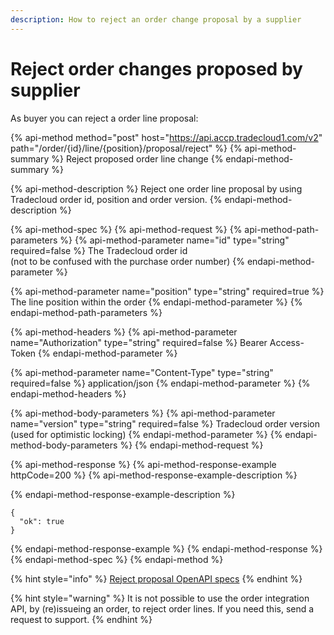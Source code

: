 ```yaml
---
description: How to reject an order change proposal by a supplier
---
```


# Reject order changes proposed by supplier

As buyer you can reject a order line proposal:

{% api-method method="post" host="https://api.accp.tradecloud1.com/v2" path="/order/{id}/line/{position}/proposal/reject" %}
{% api-method-summary %}
Reject proposed order line change
{% endapi-method-summary %}

{% api-method-description %}
Reject one order line proposal by using Tradecloud order id, position and order version.
{% endapi-method-description %}

{% api-method-spec %}
{% api-method-request %}
{% api-method-path-parameters %}
{% api-method-parameter name="id" type="string" required=false %}
The Tradecloud order id  
\(not to be confused with the purchase order number\)
{% endapi-method-parameter %}

{% api-method-parameter name="position" type="string" required=true %}
The line position within the order
{% endapi-method-parameter %}
{% endapi-method-path-parameters %}

{% api-method-headers %}
{% api-method-parameter name="Authorization" type="string" required=false %}
Bearer Access-Token
{% endapi-method-parameter %}

{% api-method-parameter name="Content-Type" type="string" required=false %}
application/json
{% endapi-method-parameter %}
{% endapi-method-headers %}

{% api-method-body-parameters %}
{% api-method-parameter name="version" type="string" required=false %}
Tradecloud order version  
\(used for optimistic locking\)
{% endapi-method-parameter %}
{% endapi-method-body-parameters %}
{% endapi-method-request %}

{% api-method-response %}
{% api-method-response-example httpCode=200 %}
{% api-method-response-example-description %}

{% endapi-method-response-example-description %}

```
{
  "ok": true
}
```
{% endapi-method-response-example %}
{% endapi-method-response %}
{% endapi-method-spec %}
{% endapi-method %}

{% hint style="info" %}
[Reject proposal OpenAPI specs](https://swagger-ui.test.tradecloud1.com/?url=https://tc-5738-bulk-order-actions.test.tradecloud1.com/v2/order/specs.yaml#/order/rejectProposedLineChangesRoute)
{% endhint %}

{% hint style="warning" %}
It is not possible to use the order integration API, by \(re\)issueing an order, to reject order lines. If you need this, send a request to support.
{% endhint %}

